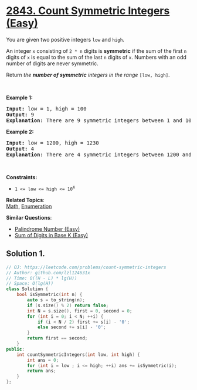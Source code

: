 # [2843.   Count Symmetric Integers (Easy)](https://leetcode.com/problems/count-symmetric-integers)

<p>You are given two positive integers <code>low</code> and <code>high</code>.</p>
<p>An integer <code>x</code> consisting of <code>2 * n</code> digits is <strong>symmetric</strong> if the sum of the first <code>n</code> digits of <code>x</code> is equal to the sum of the last <code>n</code> digits of <code>x</code>. Numbers with an odd number of digits are never symmetric.</p>
<p>Return <em>the <strong>number of symmetric</strong> integers in the range</em> <code>[low, high]</code>.</p>
<p>&nbsp;</p>
<p><strong class="example">Example 1:</strong></p>
<pre><strong>Input:</strong> low = 1, high = 100
<strong>Output:</strong> 9
<strong>Explanation:</strong> There are 9 symmetric integers between 1 and 100: 11, 22, 33, 44, 55, 66, 77, 88, and 99.
</pre>
<p><strong class="example">Example 2:</strong></p>
<pre><strong>Input:</strong> low = 1200, high = 1230
<strong>Output:</strong> 4
<strong>Explanation:</strong> There are 4 symmetric integers between 1200 and 1230: 1203, 1212, 1221, and 1230.
</pre>
<p>&nbsp;</p>
<p><strong>Constraints:</strong></p>
<ul>
	<li><code>1 &lt;= low &lt;= high &lt;= 10<sup>4</sup></code></li>
</ul>

**Related Topics**:  
[Math](https://leetcode.com/tag/math/), [Enumeration](https://leetcode.com/tag/enumeration/)

**Similar Questions**:
* [Palindrome Number (Easy)](https://leetcode.com/problems/palindrome-number/)
* [Sum of Digits in Base K (Easy)](https://leetcode.com/problems/sum-of-digits-in-base-k/)

## Solution 1.

```cpp
// OJ: https://leetcode.com/problems/count-symmetric-integers
// Author: github.com/lzl124631x
// Time: O((H - L) * lg(H))
// Space: O(lg(H))
class Solution {
    bool isSymmetric(int n) {
        auto s = to_string(n);
        if (s.size() % 2) return false;
        int N = s.size(), first = 0, second = 0;
        for (int i = 0; i < N; ++i) {
            if (i < N / 2) first += s[i] - '0';
            else second += s[i] - '0';
        }
        return first == second;
    }
public:
    int countSymmetricIntegers(int low, int high) {
        int ans = 0;
        for (int i = low ; i <= high; ++i) ans += isSymmetric(i);
        return ans;
    }
};
```